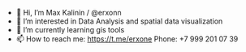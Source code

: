- 👋 Hi, I’m Max Kalinin / @erxonn
- 👀 I’m interested in Data Analysis and spatial data visualization
- 🌱 I’m currently learning gis tools
- 📫 How to reach me: https://t.me/erxone
                Phone: +7 999 201 07 39

<!---
erxonn/erxonn is a ✨ special ✨ repository because its `README.md` (this file) appears on your GitHub profile.
You can click the Preview link to take a look at your changes.
--->
